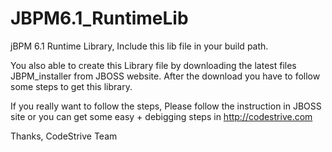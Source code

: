 JBPM6.1_RuntimeLib
==================

jBPM 6.1 Runtime Library, Include this lib file in your build path. 

You also able to create this Library file by downloading the latest files JBPM_installer from JBOSS website. After the download you have to follow some steps to get this library.

If you really want to follow the steps, Please follow the instruction in JBOSS site or you can get some easy + debigging steps in http://codestrive.com

Thanks,
CodeStrive Team

